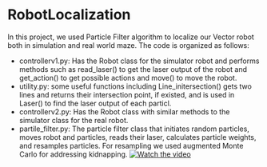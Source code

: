 # RobotLocalization
In this project, we used Particle Filter algorithm to localize our Vector robot both in simulation and real world maze. The code is organized as follows:
* controllerv1.py: Has the Robot class for the simulator robot and performs methods such as read_laser() to get the laser output of the robot and get_action() to get possible actions and move() to move the robot.
* utility.py: some useful functions including Line_initersection() gets two lines and returns their intersection point, if existed, and is used in Laser() to find the laser output of each particl.
* controllerv2.py: Has the Robot class with similar methods to the simulator class for the real robot.
* partile_filter.py: The particle filter class that initiates random particles, moves robot and particles, reads their laser, calculates particle weights, and resamples particles. For resampling we used augmented Monte Carlo for addressing kidnapping.
[![Watch the video](https://i.imgur.com/vKb2F1B.png)](https://github.com/BanafshehKarimian/RobotLocalization/blob/main/result2merged.mp4)
